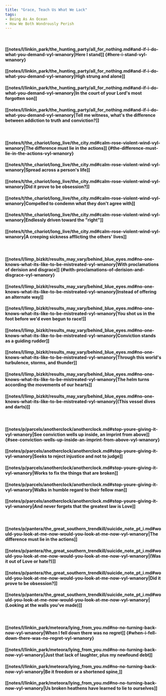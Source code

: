 ```yaml
---
title: "Grace, Teach Us What We Lack"
tags:
- Being As An Ocean
- How We Both Wondrously Perish
---
```

&nbsp;
#### [[notes/l/linkin_park/the_hunting_party/all_for_nothing.md#and-if-i-do-what-you-demand-vyl-wnanory|Here I stand]] {#here-i-stand-vyl-wnanory}
#### [[notes/l/linkin_park/the_hunting_party/all_for_nothing.md#and-if-i-do-what-you-demand-vyl-wnanory|High strung and alone]]
#### [[notes/l/linkin_park/the_hunting_party/all_for_nothing.md#and-if-i-do-what-you-demand-vyl-wnanory|In the court of your Lord's most forgotten son]]
#### [[notes/l/linkin_park/the_hunting_party/all_for_nothing.md#and-if-i-do-what-you-demand-vyl-wnanory|Tell me witness, what's the difference between addiction to truth and conviction?]]
&nbsp;
#### [[notes/t/the_chariot/long_live/the_city.md#calm-rose-violent-wind-vyl-wnanory|The difference must lie in the actions]] {#the-difference-must-lie-in-the-actions-vyl-wnanory}
#### [[notes/t/the_chariot/long_live/the_city.md#calm-rose-violent-wind-vyl-wnanory|Spread across a person's life]]
#### [[notes/t/the_chariot/long_live/the_city.md#calm-rose-violent-wind-vyl-wnanory|Did it prove to be obsession?]]
#### [[notes/t/the_chariot/long_live/the_city.md#calm-rose-violent-wind-vyl-wnanory|Compelled to condemn what they don't agree with]]
#### [[notes/t/the_chariot/long_live/the_city.md#calm-rose-violent-wind-vyl-wnanory|Endlessly driven toward the "right"]]
#### [[notes/t/the_chariot/long_live/the_city.md#calm-rose-violent-wind-vyl-wnanory|A creeping sickness afflicting the others' lives]]
&nbsp;
#### [[notes/l/limp_bizkit/results_may_vary/behind_blue_eyes.md#no-one-knows-what-its-like-to-be-mistreated-vyl-wnanory|With proclamations of derision and disgrace]] {#with-proclamations-of-derision-and-disgrace-vyl-wnanory}
#### [[notes/l/limp_bizkit/results_may_vary/behind_blue_eyes.md#no-one-knows-what-its-like-to-be-mistreated-vyl-wnanory|Instead of offering an alternate way]]
#### [[notes/l/limp_bizkit/results_may_vary/behind_blue_eyes.md#no-one-knows-what-its-like-to-be-mistreated-vyl-wnanory|You shot us in the foot before we'd even begun to race!]]
#### [[notes/l/limp_bizkit/results_may_vary/behind_blue_eyes.md#no-one-knows-what-its-like-to-be-mistreated-vyl-wnanory|Conviction stands as a guiding rudder]]
#### [[notes/l/limp_bizkit/results_may_vary/behind_blue_eyes.md#no-one-knows-what-its-like-to-be-mistreated-vyl-wnanory|Through this world's turbulence, storms, and thunder]]
#### [[notes/l/limp_bizkit/results_may_vary/behind_blue_eyes.md#no-one-knows-what-its-like-to-be-mistreated-vyl-wnanory|The helm turns according the movements of our hearts]]
#### [[notes/l/limp_bizkit/results_may_vary/behind_blue_eyes.md#no-one-knows-what-its-like-to-be-mistreated-vyl-wnanory|(This vessel dives and darts)]]
&nbsp;
#### [[notes/p/parcels/anotherclock/anotherclock.md#stop-youre-giving-it-vyl-wnanory|See conviction wells up inside, an imprint from above]] {#see-conviction-wells-up-inside-an-imprint-from-above-vyl-wnanory}
#### [[notes/p/parcels/anotherclock/anotherclock.md#stop-youre-giving-it-vyl-wnanory|Seeks to reject injustice and not to judge]]
#### [[notes/p/parcels/anotherclock/anotherclock.md#stop-youre-giving-it-vyl-wnanory|Works to fix the things that are broken]]
#### [[notes/p/parcels/anotherclock/anotherclock.md#stop-youre-giving-it-vyl-wnanory|Walks in humble regard to their fellow man]]
#### [[notes/p/parcels/anotherclock/anotherclock.md#stop-youre-giving-it-vyl-wnanory|And never forgets that the greatest law is Love]]
&nbsp;
#### [[notes/p/pantera/the_great_southern_trendkill/suicide_note_pt_i.md#would-you-look-at-me-now-would-you-look-at-me-now-vyl-wnanory|The difference must lie in the actions]]
#### [[notes/p/pantera/the_great_southern_trendkill/suicide_note_pt_i.md#would-you-look-at-me-now-would-you-look-at-me-now-vyl-wnanory|(Was it out of Love or hate?)]]
#### [[notes/p/pantera/the_great_southern_trendkill/suicide_note_pt_i.md#would-you-look-at-me-now-would-you-look-at-me-now-vyl-wnanory|Did it prove to be obsession?]]
#### [[notes/p/pantera/the_great_southern_trendkill/suicide_note_pt_i.md#would-you-look-at-me-now-would-you-look-at-me-now-vyl-wnanory|(Looking at the walls you've made)]]
&nbsp;
#### [[notes/l/linkin_park/meteora/lying_from_you.md#no-no-turning-back-now-vyl-wnanory|When I fell down there was no regret]] {#when-i-fell-down-there-was-no-regret-vyl-wnanory}
#### [[notes/l/linkin_park/meteora/lying_from_you.md#no-no-turning-back-now-vyl-wnanory|Just that lack of laughter, plus my newfound debt]]
#### [[notes/l/linkin_park/meteora/lying_from_you.md#no-no-turning-back-now-vyl-wnanory|Be it freedom or a shortened spine,]]
#### [[notes/l/linkin_park/meteora/lying_from_you.md#no-no-turning-back-now-vyl-wnanory|Us broken heathens have learned to lie to ourselves]]
